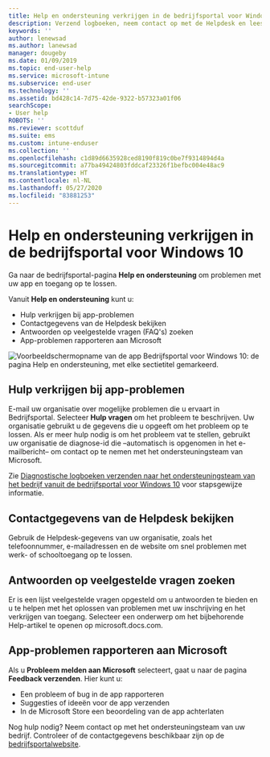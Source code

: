 ```yaml
---
title: Help en ondersteuning verkrijgen in de bedrijfsportal voor Windows 10 | Microsoft Docs
description: Verzend logboeken, neem contact op met de Helpdesk en lees veelgestelde vragen op de pagina Help en ondersteuning van de bedrijfsportal.
keywords: ''
author: lenewsad
ms.author: lanewsad
manager: dougeby
ms.date: 01/09/2019
ms.topic: end-user-help
ms.service: microsoft-intune
ms.subservice: end-user
ms.technology: ''
ms.assetid: bd428c14-7d75-42de-9322-b57323a01f06
searchScope:
- User help
ROBOTS: ''
ms.reviewer: scottduf
ms.suite: ems
ms.custom: intune-enduser
ms.collection: ''
ms.openlocfilehash: c1d89d6635928ced8190f819c0be7f9314894d4a
ms.sourcegitcommit: a77ba49424803fddcaf23326f1befbc004e48ac9
ms.translationtype: HT
ms.contentlocale: nl-NL
ms.lasthandoff: 05/27/2020
ms.locfileid: "83881253"
---
```

# <a name="get-help-and-support-in-company-portal-for-windows-10"></a>Help en ondersteuning verkrijgen in de bedrijfsportal voor Windows 10

Ga naar de bedrijfsportal-pagina **Help en ondersteuning** om problemen met uw app en toegang op te lossen.   

Vanuit **Help en ondersteuning** kunt u:  

* Hulp verkrijgen bij app-problemen
* Contactgegevens van de Helpdesk bekijken
* Antwoorden op veelgestelde vragen (FAQ's) zoeken 
* App-problemen rapporteren aan Microsoft

![Voorbeeldschermopname van de app Bedrijfsportal voor Windows 10: de pagina Help en ondersteuning, met elke sectietitel gemarkeerd.](./media/1812_UCP_Help_Support_sections.png)  

## <a name="get-help-with-app-problems"></a>Hulp verkrijgen bij app-problemen

E-mail uw organisatie over mogelijke problemen die u ervaart in Bedrijfsportal. Selecteer **Hulp vragen** om het probleem te beschrijven. Uw organisatie gebruikt u de gegevens die u opgeeft om het probleem op te lossen. Als er meer hulp nodig is om het probleem vat te stellen, gebruikt uw organisatie de diagnose-id die &ndash;automatisch is opgenomen in het e-mailbericht&ndash; om contact op te nemen met het ondersteuningsteam van Microsoft.  

Zie [Diagnostische logboeken verzenden naar het ondersteuningsteam van het bedrijf vanuit de bedrijfsportal voor Windows 10](send-logs-to-your-it-admin-cp-windows.md) voor stapsgewijze informatie.  

## <a name="view-helpdesk-contact-details"></a>Contactgegevens van de Helpdesk bekijken  
Gebruik de Helpdesk-gegevens van uw organisatie, zoals het telefoonnummer, e-mailadressen en de website om snel problemen met werk- of schooltoegang op te lossen.  

## <a name="find-answers-to-frequently-asked-questions"></a>Antwoorden op veelgestelde vragen zoeken  
Er is een lijst veelgestelde vragen opgesteld om u antwoorden te bieden en u te helpen met het oplossen van problemen met uw inschrijving en het verkrijgen van toegang. Selecteer een onderwerp om het bijbehorende Help-artikel te openen op microsoft.docs.com.  

## <a name="report-app-problems-to-microsoft"></a>App-problemen rapporteren aan Microsoft  
Als u **Probleem melden aan Microsoft** selecteert, gaat u naar de pagina **Feedback verzenden**. Hier kunt u:

* Een probleem of bug in de app rapporteren  
* Suggesties of ideeën voor de app verzenden  
* In de Microsoft Store een beoordeling van de app achterlaten   


Nog hulp nodig? Neem contact op met het ondersteuningsteam van uw bedrijf. Controleer of de contactgegevens beschikbaar zijn op de [bedrijfsportalwebsite](https://go.microsoft.com/fwlink/?linkid=2010980).
